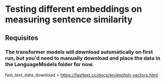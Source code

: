 # Testing different embeddings on measuring sentence similarity

## Requisites

### The transformer models will download automatically on first run, but you'd need to manually download and place the data in the LanguageModels folder for now.
fast_text_data_download = https://fasttext.cc/docs/en/english-vectors.html

